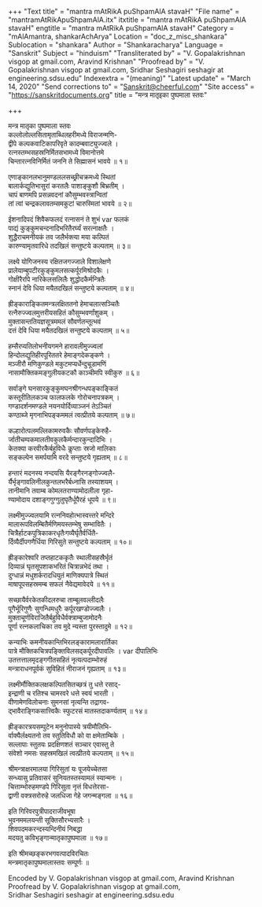 +++
"Text title" = "mantra mAtRikA puShpamAlA stavaH"
"File name" = "mantramAtRikApuShpamAlA.itx"
itxtitle = "mantra mAtRikA puShpamAlA stavaH"
engtitle = "mantra mAtRikA puShpamAlA stavaH"
Category = "mAlAmantra, shankarAchArya"
Location = "doc_z_misc_shankara"
Sublocation = "shankara"
Author = "Shankaracharya"
Language = "Sanskrit"
Subject = "hinduism"
"Transliterated by" = "V. Gopalakrishnan visgop at gmail.com, Aravind Krishnan"
"Proofread by" = "V. Gopalakrishnan visgop at gmail.com, Sridhar Seshagiri seshagir at engineering.sdsu.edu"
Indexextra = "(meaning)"
"Latest update" = "March 14, 2020"
"Send corrections to" = "Sanskrit@cheerful.com"
"Site access" = "https://sanskritdocuments.org"
title = "मन्त्र मातृइका पुष्पमाला स्तवः"

+++
  
 मन्त्र मातृका पुष्पमाला स्तवः   
कल्लोलोल्लसितामृताब्धिलहरीमध्ये विराजन्मणि-  
     द्वीपे कल्पकवाटिकापरिवृते कादम्बवाट्युज्ज्वले ।  
रत्नस्तम्भसहस्रनिर्मितसभामध्ये विमानोत्तमे  
     चिन्तारत्नविनिर्मितं जननि ते सिह्मासनं भावये ॥ १॥  
  
एणाङ्कानलभानुमण्डललसच्छ्रीचक्रमध्ये स्थितां  
     बालार्कद्युतिभासुरां करतलैः पाशाङ्कुशौ बिभ्रतीम् ।  
चापं बाणमपि प्रसन्नवदनां कौसुम्भवस्त्रान्वितां  
     तां त्वां चन्द्रकलावतम्समकुटां चारुस्मितां भावये ॥ २॥  
  
ईशनादिपदं शिवैकफलदं रत्नासनं ते शुभं  var  फलकं  
     पाद्यं कुङ्कुमचन्दनादिभरितैरर्घ्यं सरत्नाक्षतैः ।  
शुद्धैराचमनीयकं तव जलैर्भक्त्या मया कल्पितं  
     कारुण्यामृतवारिधे तदखिलं सन्तुष्टये कल्पताम् ॥ ३॥  
  
लक्ष्ये योगिजनस्य रक्षितजगज्जाले विशालेक्षणे  
     प्रालेयाम्बुपटीरकुङ्कुमलसत्कर्पूरमिश्रोदकैः ।  
गोक्षीरैरपि नारिकेलसलिलैः शुद्धोदकैर्मन्त्रितैः  
     स्नानं देवि धिया मयैतदखिलं सन्तुष्टये कल्पताम् ॥ ४॥  
  
ह्रीङ्काराङ्कितमन्त्रलक्षिततनो हेमाचलात्सञ्चितैः  
     रत्नैरुज्ज्वलमुत्तरीयसहितं कौसुम्भवर्णांशुकम् ।  
मुक्तासन्ततियज्ञसूत्रममलं सौवर्णतन्तूत्भवं  
     दत्तं देवि धिया मयैतदखिलं सन्तुष्टये कल्पताम् ॥ ५॥  
  
हम्सैरप्यतिलोभनीयगमने हारावलीमुज्ज्वलां  
     हिन्दोलद्युतिहीरपूरिततरे हेमाङ्गदेकङ्कणे ।  
मञ्जीरौ मणिकुण्डले मकुटमप्यर्धेन्दुचूडामणिं  
     नासामौक्तिकमङ्गुलीयकटकौ काञ्चीमपि स्वीकुरु ॥ ६॥  
  
सर्वाङ्गे घनसारकुङ्कुमघनश्रीगन्धपङ्काङ्कितं  
     कस्तूरीतिलकञ्च फालफलके गोरोचनापत्रकम् ।  
गण्डादर्शनमण्डले नयनयोर्दिव्याञ्जनं तेऽञ्चितं  
     कण्ठाब्जे मृगनाभिपङ्कममलं त्वत्प्रीतये कल्पताम् ॥ ७॥  
  
कल्हारोत्पलमल्लिकामरुवकैः सौवर्णपङ्केरुहै-  
     र्जातीचम्पकमालतीवकुलकैर्मन्दारकुन्दादिभिः ।  
केतक्या करवीरकैर्बहुविधैः कॢप्ताः स्रजो मालिकाः  
     सङ्कल्पेन समर्पयामि वरदे सन्तुष्टये गृह्यताम् ॥ ८॥  
  
हन्तारं मदनस्य नन्दयसि यैरङ्गैरनङ्गोज्ज्वलै-  
     र्यैर्भृङ्गावलिनीलकुन्तलभरैर्बध्नासि तस्याशयम् ।  
तानीमानि तवाम्ब कोमलतराण्यामोदलीला गृहा-  
     ण्यामोदाय दशाङ्गगुग्गुलुघृतैर्धूपैरहं धूपये ॥ ९॥  
  
लक्ष्मीमुज्ज्वलयामि रत्ननिवहोत्भास्वत्त्तरे मन्दिरे  
     मालारूपविलम्बितैर्मणिमयस्तम्भेषु सम्भावितैः ।  
चित्रैर्हाटकपुत्रिकाकरधृतैःगव्यैर्घृतैर्वर्धितै-  
     र्दिव्यैर्दीपगणैर्धिया गिरिसुते सन्तुष्टये कल्पताम् ॥ १०॥  
  
ह्रीङ्कारेश्वरि तप्तहाटककृतैः स्थालीसहस्रैर्भृतं  
     दिव्यान्नं घृतसूपशाकभरितं चित्रान्नभेदं तथा ।  
दुग्धान्नं मधुशर्करादधियुतं माणिक्यपात्रे स्थितं  
     माषापूपसहस्रमम्ब सफलं नैवेद्यमावेदये ॥ ११॥  
  
सच्छायैर्वरकेतकीदलरुचा ताम्बूलवल्लीदलैः  
     पूगैर्भूरिगुणैः सुगन्धिमधुरैः कर्पूरखण्डोज्ज्वलैः ।  
मुक्ताचूर्णविराजितैर्बहुविधैर्वक्त्राम्बुजामोदनैः  
     पूर्णा रत्नकलाचिका तव मुदे न्यस्ता पुरस्तादुमे ॥ १२॥  
  
कन्याभिः कमनीयकान्तिभिरलङ्कारामलारार्तिका  
     पात्रे मौक्तिकचित्रपङ्क्तिविलसद्कर्पूरदीपावलिः । var  दीपालिभिः  
उतत्तत्तालमृदङ्गगीतसहितं नृत्यत्पदाम्भोरुहं  
     मन्त्राराधनपूर्वकं सुविहितं नीराजनं गृह्यताम् ॥ १३॥  
  
लक्ष्मीर्मौक्तिकलक्षकल्पितसितच्छत्रं तु धत्ते रसाद्-  
     इन्द्राणी च रतिश्च चामरवरे धत्ते स्वयं भारती ।  
वीणामेणविलोचनाः सुमनसां नृत्यन्ति तद्रागव-  
     द्भावैराङ्गिकसात्त्विकैः स्फुटरसं मातस्तदाकर्ण्यताम् ॥ १४॥  
  
ह्रीङ्कारत्रयसम्पुटेन मनुनोपास्ये त्रयीमौलिभि-  
     र्वाक्यैर्लक्ष्यतनो तव स्तुतिविधौ को वा क्षमेताम्बिके ।  
सल्लापाः स्तुतयः प्रदक्षिणशतं सञ्चार एवास्तु ते  
     संवेशो नमसः सहस्रमखिलं त्वत्प्रीतये कल्पताम् ॥ १५॥  
  
श्रीमन्त्राक्षरमालया गिरिसुतां यः पूजयेच्चेतसा  
     सन्ध्यासु प्रतिवासरं सुनियतस्तस्यामलं स्यान्मनः ।  
चित्ताम्भोरुहमण्डपे गिरिसुता नृत्तं विधत्तेरसा-  
     द्वाणी वक्त्रसरोरुहे जलधिजा गेहे जगन्मङ्गला ॥ १६॥  
  
इति गिरिवरपुत्रीपादराजीवभूषा  
     भुवनममलयन्ती सूक्तिसौरभ्यसारैः ।  
शिवपदमकरन्दस्यन्दिनीयं निबद्धा  
     मदयतु कविभृङ्गान्मातृकापुष्पमाला ॥ १७॥  
  
इति श्रीमच्छङ्करभगवत्पादविरचितः  
मन्त्रमातृकापुष्पमालास्तवः सम्पूर्णः ॥  
  
  
Encoded by V. Gopalakrishnan visgop at gmail.com, Aravind Krishnan  
Proofread by V. Gopalakrishnan visgop at gmail.com,  
Sridhar Seshagiri seshagir at engineering.sdsu.edu  
  
